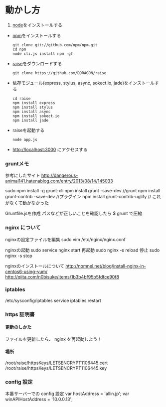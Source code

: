 # 動かし方
1. [node](http://nodejs.org/)をインストールする
- [npm](https://github.com/npm/npm)をインストールする

    ```
    git clone git://github.com/npm/npm.git
    cd npm
    node cli.js install npm -gf
    ```
- [raise](https://github.com/DDRAGON/raise)をダウンロードする

    ```
    git clone https://github.com/DDRAGON/raise
    ```
- 依存モジュール(express, stylus, async, sokect.io, jade)をインストールする

    ```
    cd raise
    npm install express
    npm install stylus
    npm install async
    npm install sokect.io
    npm install jade
    ```
- raiseを起動する

    ```
    node app.js
    ```
- [http://localhost:3000](http://localhost:3000) にアクセスする

### gruntメモ

参考にしたサイト
http://dangerous-animal141.hatenablog.com/entry/2013/08/14/145033

sudo npm install -g grunt-cli
npm install grunt -save-dev
//grunt
npm install grunt-contrib -save-dev
//プラグイン
npm install grunt-contrib-uglify
// これがなくて動かなかった

Gruntfile.jsを作成
パスなどが正しいことを確認したら
$ grunt
で圧縮


### nginx について

nginxの設定ファイルを編集
sudo vim /etc/nginx/nginx.conf

nginxの起動
sudo service nginx start
再起動
sudo nginx -s reload
停止
sudo nginx -s stop

nginxのインストールについて
http://nomnel.net/blog/install-nginx-in-centos6-using-yum/
http://qiita.com/n0bisuke/items/1b3b4bf95b5fdfce90f8


### iptables
/etc/sysconfig/iptables
service iptables restart


### https 証明書

#### 更新のしかた
ファイルを更新したら、 nginx を再起動しよう！

#### 場所
/root/raise/httpsKeys/LETSENCRYPT1106445.cert
/root/raise/httpsKeys/LETSENCRYPT1106445.key


### config 設定
本番サーバーでの config 設定
var hostAddress = 'allin.jp';
var winAPIHostAddress = '10.0.0.13';